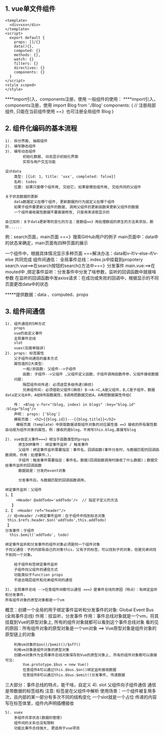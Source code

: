 ## 1. vue单文件组件
    <template>
      <div>xxx</div>
    </template>
    <script>
      export default {
        props: []/{}
        data(){},
        computed: {}
        methods: {},
        watch: {}
        filters: {}
        directives: {}
        components: {}
      }
    </script>
    <style scoped>
    </style>
  ****import引入，components注册，<App/>使用
  一般组件的使用：
        ****import引入，components注册，<App/>使用
        import Blog from './Blog'
        components: { // 注册局部组件, 只能在当前组件使用 ==》也可注册全局组件
            Blog
            }
        <Blog/>
        
## 2. 组件化编码的基本流程
    1). 拆分界面, 抽取组件
    2). 编写静态组件
    3). 编写动态组件
            初始化数据, 动态显示初始化界面
            实现与用户交互功能

    设计data
        类型: [{id: 1, title: 'xxx', completed: false}]
        名称: todos
        位置: 如果只是哪个组件用, 交给它; 如果是哪些组件用, 交给共同的父组件
    
    关于状态数据的更新
        data数据定义在哪个组件, 更新数据的行为就定义在哪个组件
        如果子组件要更新父组件的数据, 调用父组件的更新函数来更新父组件的数据
        一个组件接收属性数据不要直接修改, 只是用来读取显示的

    自己加的：关于data更新等的变化的方法：是数组==》用处理数组的原生的方法来添加，删除......


例：search页面，main页面 ===》搜索GitHub用户的例子
   main页面中：data中的状态来确定，main页面有四种页面的展示

   一个组件中，根据具体情况显示多种页面 ===解决办法：data和v-if/v-else-if/v-else 共同完成
   组件间通信：
      全局事件总线：index.js中挂载到propotery
                   search.vue==>在search按钮的search()方法中===》分发事件
                   main.vue:==>在mouted中 ,绑定事件监听：分发事件中分发了啥参数，监听的回调函数中就接啥参数
                               在监听的回调函数中发axios请求：在成功或失败的回调中，根据显示的不同页面更改data中的状态


*****提供数据：data 、computed、props
## 3. 组件间通信
    1). 组件通信的5种方式
        props
        vue的自定义事件
        全局事件总线
        slot
        vuex(后面单独讲)
    2). props: 标签属性
        父子组件间通信的基本方式
        属性值的2大类型:
            一般/非函数: 父组件-->子组件
            函数: 子组件-->父组件 ,父组件定义函数，子组件调用函数传参，父组件接收数据
        问题: 
            隔层组件间传递: 必须逐层多级传递(麻烦)
            兄弟组件间: 必须借助父组件(麻烦) B->A->C,A是父组件，B,C是子组件，数据data定义在A中，A给B传函数属性，B调用把数据交给A，A再把数据属性传给C
        
        传： <Blog v-for="(blog, index) in blogs" :key="blog.id" :blog="blog"/> 
        声明： props: ['blog'] 
        模板页面： <h2>{{blog.id}}---{{blog.title}}</h2>
         模板页面（template）中获取数据读取组件对象的对应属性值 ==》接收的所有属性都自动成为组件对象的属性，例：接收的是blog，不用写this.blog,直接写blog

    2). vue自定义事件===》相当于函数类型的props
          原生DOM事件： 绑定事件监听 / 触发事件
          父组件：绑定事件监听需要指定：事件名，回调函数(事件分发时，与数据匹配的回调函数调用，作用：处理事件，)，
          子组件：触发事件需要指定：事件名，数据(回调函数调用时接收了什么数据)；数据交给事件监听的回调函数
          数据就是：分发的event对象

          分发事件后，与数据匹配的回调函数调用，

    绑定事件监听：父组件
    1、【
         <Header @addTodo='addTodo'/>  // 指定子定义的方法
       】
    2、【  <Header ref="header"/>     
     // 给<Header />绑定事件监听：在子组件中找到标志对象
     this.$refs.header.$on('addTodo',this.addTodo)
     】
    分发事件：子组件
      this.$emit('addTodo', todo)
    
    绑定事件监听和分发事件的组件对象必须是同一个组件对象
    子向父通信：子的内部有自己的对象this，父有子的标签，可以找到子的对象，但是兄弟间找不到同一个对象。

        给子组件标签绑定事件监听
        子组件向父组件的通信方式
        功能类似于function props
        不适合隔层组件和兄弟组件间的通信

    3). 全局事件总线 -->任意组件间都可以通信 ===》是事件总线的原因（特点）：有绑定监听和分发事件，
    所有组件对象的原型对象都是一个vm
    
概念：创建一个全局的用于绑定事件监听和分发事件的对象: Global Event Bus (全局事件总线) 
作用：挂监听，分发事件
作用：事件总线对象就是一个vm，将其挂载到Vue的原型对象上, 所有的组件对象就都可以看到这个事件总线对象
看的见的原因：所有组件对象的原型对象是一个vm对象  ==> Vue原型对象是组件对象的原型链上的对象
        
        利用vm对象的$on()/$emit()/$off()
        利用vm对象是组件对象的原型对象
        创建vm对象作为全局事件总线对象保存到Vue的原型对象上, 所有的组件对象都可以直接可见:
            Vue.prototype.$bus = new Vue()
            任意组件A可以通过this.$bus.$on()绑定监听接收数据
            任意组件B可以通过this.$bus.$emit()分发事件, 传递数据

三大部分：事件总线的特点，能干啥，自定义
    4). slot
        父组件向子组件通信
        通信是带数据的标签结构
        注意: 标签是在父组件中解析
    使用场景：一个组件被复用多次，且内部的某一部分有多次不同的结构变化 
    一个slot就是一个占位
    传递的内容写在标签体里，组件内声明插槽接收

    5). vuex
        多组件共享状态(数据的管理)
        组件间的关系也没有限制
        功能比事件总线强大, 更适用于vue项目
